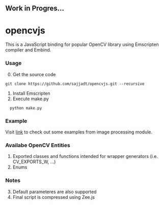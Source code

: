 ## Work in Progres... 
# opencvjs

This is a JavaScript binding for popular OpenCV library using Emscripten compiler and Embind. 

### Usage
0. Get the source code
```
git clone https://github.com/sajjadt/opencvjs.git --recursive
```

1. Install Emscripten
2. Execute make.py
```
  python make.py
```


### Example
Visit [link](http://sajjadt.github.io/opencvjs/examples/img_proc.html) to check out some examples from image processing module.

### Availabe OpenCV Entities
1. Exported classes and functions intended for wrapper generators (i.e. CV_EXPORTS_W, ...)
2. Enums

### Notes
3. Default parameteres are also supported
4. Final script is compressed using Zee.js

